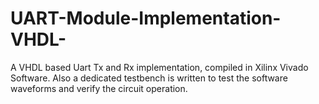 # UART-Module-Implementation-VHDL-
A VHDL based Uart Tx and Rx implementation, compiled in Xilinx Vivado Software. Also a dedicated testbench is written to test the software waveforms and verify the circuit operation.
